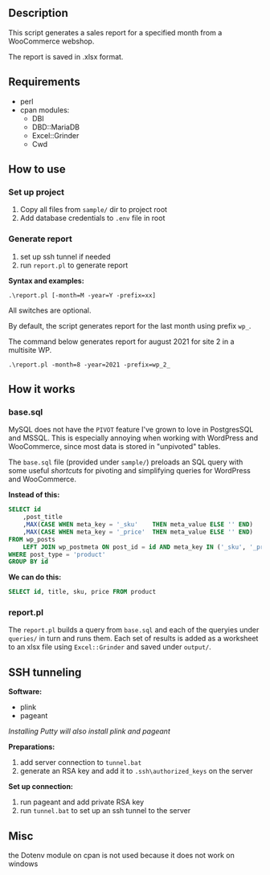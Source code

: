 ## Description

This script generates a sales report for a specified month from a WooCommerce webshop.

The report is saved in .xlsx format.

## Requirements

- perl
- cpan modules:
    - DBI
    - DBD::MariaDB
    - Excel::Grinder
    - Cwd

## How to use

### Set up project

1. Copy all files from `sample/` dir to project root
2. Add database credentials to `.env` file in root

### Generate report

1. set up ssh tunnel if needed
2. run `report.pl` to generate report

**Syntax and examples:**

```
.\report.pl [-month=M -year=Y -prefix=xx]
```

All switches are optional.

By default, the script generates report for the last month using prefix `wp_`.

The command below generates report for august 2021 for site 2 in a multisite WP.

```
.\report.pl -month=8 -year=2021 -prefix=wp_2_
```

## How it works

### base.sql

MySQL does not have the `PIVOT` feature I've grown to love in PostgresSQL and MSSQL. This is especially annoying when working with WordPress and WooCommerce, since most data is stored in "unpivoted" tables.

The `base.sql` file (provided under `sample/`) preloads an SQL query with some useful _shortcuts_ for pivoting and simplifying queries for WordPress and WooCommerce.

**Instead of this:**
```SQL
SELECT id
    ,post_title                                                         AS title
    ,MAX(CASE WHEN meta_key = '_sku'    THEN meta_value ELSE '' END)    AS sku
    ,MAX(CASE WHEN meta_key = '_price'  THEN meta_value ELSE '' END)    AS price
FROM wp_posts
    LEFT JOIN wp_postmeta ON post_id = id AND meta_key IN ('_sku', '_price')
WHERE post_type = 'product'
GROUP BY id
```

**We can do this:**
```SQL
SELECT id, title, sku, price FROM product
```

### report.pl

The `report.pl` builds a query from `base.sql` and each of the queryies under `queries/` in turn and runs them. Each set of results is added as a worksheet to an xlsx file using `Excel::Grinder` and saved under `output/`.

## SSH tunneling

**Software:**

- plink
- pageant

_Installing Putty will also install plink and pageant_

**Preparations:**

1. add server connection to `tunnel.bat`
2. generate an RSA key and add it to `.ssh\authorized_keys` on the server

**Set up connection:**

1. run pageant and add private RSA key
2. run `tunnel.bat` to set up an ssh tunnel to the server

## Misc

the Dotenv module on cpan is not used because it does not work on windows
